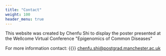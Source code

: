 ```yaml
---
title: "Contact"
weight: 100
header_menu: true
---
```


This website was created by Chenfu Shi to display the poster presented at the Wellcome Virtual Conference "Epigenomics of Common Diseases"

For more information contact:
{{<icon class="fa fa-envelope">}}&nbsp;[chenfu.shi@postgrad.manchester.ac.uk](mailto:chenfu.shi@postgrad.manchester.ac.uk)


